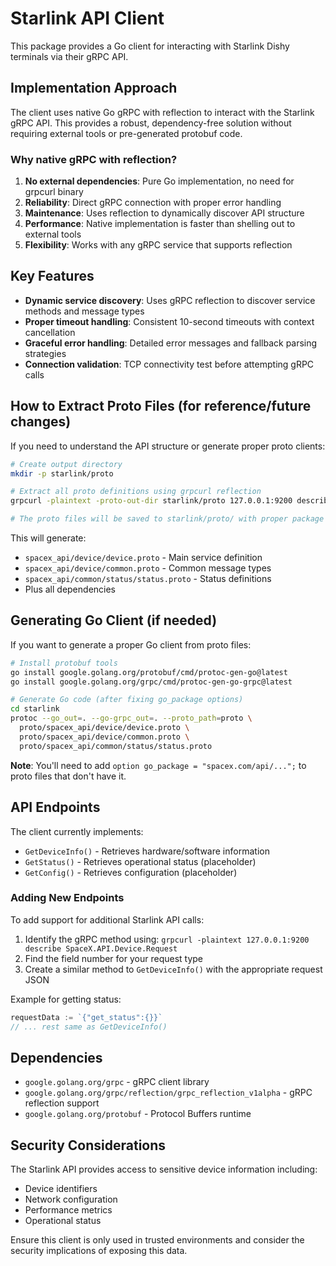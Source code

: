# Starlink API Client

This package provides a Go client for interacting with Starlink Dishy terminals via their gRPC API.

## Implementation Approach

The client uses native Go gRPC with reflection to interact with the Starlink gRPC API. This provides a robust, dependency-free solution without requiring external tools or pre-generated protobuf code.

### Why native gRPC with reflection?

1. **No external dependencies**: Pure Go implementation, no need for grpcurl binary
2. **Reliability**: Direct gRPC connection with proper error handling
3. **Maintenance**: Uses reflection to dynamically discover API structure
4. **Performance**: Native implementation is faster than shelling out to external tools
5. **Flexibility**: Works with any gRPC service that supports reflection

## Key Features

- **Dynamic service discovery**: Uses gRPC reflection to discover service methods and message types
- **Proper timeout handling**: Consistent 10-second timeouts with context cancellation
- **Graceful error handling**: Detailed error messages and fallback parsing strategies
- **Connection validation**: TCP connectivity test before attempting gRPC calls

## How to Extract Proto Files (for reference/future changes)

If you need to understand the API structure or generate proper proto clients:

```bash
# Create output directory
mkdir -p starlink/proto

# Extract all proto definitions using grpcurl reflection
grpcurl -plaintext -proto-out-dir starlink/proto 127.0.0.1:9200 describe SpaceX.API.Device.Device

# The proto files will be saved to starlink/proto/ with proper package structure
```

This will generate:
- `spacex_api/device/device.proto` - Main service definition
- `spacex_api/device/common.proto` - Common message types
- `spacex_api/common/status/status.proto` - Status definitions
- Plus all dependencies

## Generating Go Client (if needed)

If you want to generate a proper Go client from proto files:

```bash
# Install protobuf tools
go install google.golang.org/protobuf/cmd/protoc-gen-go@latest
go install google.golang.org/grpc/cmd/protoc-gen-go-grpc@latest

# Generate Go code (after fixing go_package options)
cd starlink
protoc --go_out=. --go-grpc_out=. --proto_path=proto \
  proto/spacex_api/device/device.proto \
  proto/spacex_api/device/common.proto \
  proto/spacex_api/common/status/status.proto
```

**Note**: You'll need to add `option go_package = "spacex.com/api/...";` to proto files that don't have it.

## API Endpoints

The client currently implements:

- `GetDeviceInfo()` - Retrieves hardware/software information
- `GetStatus()` - Retrieves operational status (placeholder)
- `GetConfig()` - Retrieves configuration (placeholder)

### Adding New Endpoints

To add support for additional Starlink API calls:

1. Identify the gRPC method using: `grpcurl -plaintext 127.0.0.1:9200 describe SpaceX.API.Device.Request`
2. Find the field number for your request type
3. Create a similar method to `GetDeviceInfo()` with the appropriate request JSON

Example for getting status:
```go
requestData := `{"get_status":{}}`
// ... rest same as GetDeviceInfo()
```

## Dependencies

- `google.golang.org/grpc` - gRPC client library
- `google.golang.org/grpc/reflection/grpc_reflection_v1alpha` - gRPC reflection support
- `google.golang.org/protobuf` - Protocol Buffers runtime

## Security Considerations

The Starlink API provides access to sensitive device information including:
- Device identifiers
- Network configuration
- Performance metrics
- Operational status

Ensure this client is only used in trusted environments and consider the security implications of exposing this data.